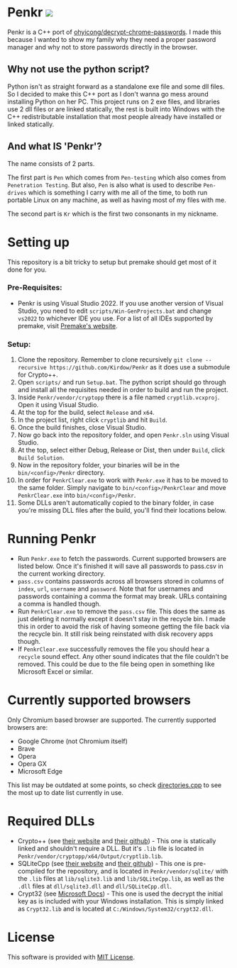 # Penkr <a href="https://github.com/Kirdow/Penkr/blob/master/LICENSE"><img src="https://img.shields.io/badge/license-MIT-green.svg"></a>
Penkr is a C++ port of [ohyicong/decrypt-chrome-passwords](https://github.com/ohyicong/decrypt-chrome-passwords). I made this because I wanted to show my family why they need a proper password manager and why not to store passwords directly in the browser.

## Why not use the python script?
Python isn't as straight forward as a standalone exe file and some dll files. So I decided to make this C++ port as I don't wanna go mess around installing Python on her PC. This project runs on 2 exe files, and libraries use 2 dll files or are linked statically, the rest is built into Windows with the C++ redistributable installation that most people already have installed or linked statically.

## And what IS 'Penkr'?
The name consists of 2 parts.

The first part is ``Pen`` which comes from ``Pen-testing`` which also comes from ``Penetration Testing``. But also, ``Pen`` is also what is used to describe ``Pen-drives`` which is something I carry with me all of the time, to both run portable Linux on any machine, as well as having most of my files with me.

The second part is ``Kr`` which is the first two consonants in my nickname.

# Setting up
This repository is a bit tricky to setup but premake should get most of it done for you.

### Pre-Requisites:
- Penkr is using Visual Studio 2022. If you use another version of Visual Studio, you need to edit ``scripts/Win-GenProjects.bat`` and change ``vs2022`` to whichever IDE you use. For a list of all IDEs supported by premake, visit [Premake's website](https://premake.github.io/docs/using-premake).

### Setup:
1. Clone the repository. Remember to clone recursively ``git clone --recursive https://github.com/Kirdow/Penkr`` as it does use a submodule for Crypto++.
2. Open ``scripts/`` and run ``Setup.bat``. The python script should go through and install all the requisites needed in order to build and run the project.
3. Inside ``Penkr/vendor/cryptopp`` there is a file named ``cryptlib.vcxproj``. Open it using Visual Studio.
4. At the top for the build, select ``Release`` and ``x64``.
5. In the project list, right click ``cryptlib`` and hit ``Build``.
6. Once the build finishes, close Visual Studio.
7. Now go back into the repository folder, and open ``Penkr.sln`` using Visual Studio.
8. At the top, select either Debug, Release or Dist, then under ``Build``, click ``Build Solution``.
9. Now in the repository folder, your binaries will be in the ``bin/<config>/Penkr`` directory.
10. In order for ``PenkrClear.exe`` to work with ``Penkr.exe`` it has to be moved to the same folder. Simply navigate to ``bin/<config>/PenkrClear`` and move ``PenkrClear.exe`` into ``bin/<config>/Penkr``.
11. Some DLLs aren't automatically copied to the binary folder, in case you're missing DLL files after the build, you'll find their locations below.

# Running Penkr
- Run ``Penkr.exe`` to fetch the passwords. Current supported browsers are listed below. Once it's finished it will save all passwords to pass.csv in the current working directory.
- ``pass.csv`` contains passwords across all browsers stored in columns of ``index``, ``url``, ``username`` and ``password``. Note that for usernames and passwords containing a comma the format may break. URLs containing a comma is handled though.
- Run ``PenkrClear.exe`` to remove the ``pass.csv`` file. This does the same as just deleting it normally except it doesn't stay in the recycle bin. I made this in order to avoid the risk of having someone getting the file back via the recycle bin. It still risk being reinstated with disk recovery apps though.
- If ``PenkrClear.exe`` successfully removes the file you should hear a ``recycle`` sound effect. Any other sound indicates that the file couldn't be removed. This could be due to the file being open in something like Microsoft Excel or similar.

# Currently supported browsers
Only Chromium based browser are supported. The currently supported browsers are:
- Google Chrome (not Chromium itself)
- Brave
- Opera
- Opera GX
- Microsoft Edge

This list may be outdated at some points, so check [directories.cpp](./Penkr/src/directories.cpp) to see the most up to date list currently in use.

# Required DLLs
- Crypto++ (see [their website](https://www.cryptopp.com/) and [their github](https://github.com/weidai11/cryptopp)) - This one is statically linked and shouldn't require a DLL. But it's ``.lib`` file is located in ``Penkr/vendor/cryptopp/x64/Output/cryptlib.lib``.
- SQLiteCpp (see [their website](https://srombauts.github.io/SQLiteCpp/) and [their github](https://github.com/SRombauts/SQLiteCpp)) - This one is pre-compiled for the repository, and is located in ``Penkr/vendor/sqlite/`` with the ``.lib`` files at ``lib/sqlite3.lib`` and ``lib/SQLiteCpp.lib``, as well as the ``.dll`` files at ``dll/sqlite3.dll`` and ``dll/SQLiteCpp.dll``.
- Crypt32 (see [Microsoft Docs](https://learn.microsoft.com/en-us/windows/win32/seccrypto/crypt32-dll-versions)) - This one is used the decrypt the initial key as is included with your Windows installation. This is simply linked as ``Crypt32.lib`` and is located at ``C:/Windows/System32/crypt32.dll``.

# License
This software is provided with [MIT License](https://github.com/Kirdow/Penkr/blob/master/LICENSE).